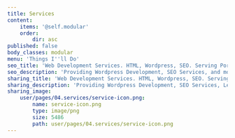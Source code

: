 ```yaml
---
title: Services
content:
    items: '@self.modular'
    order:
        dir: asc
published: false
body_classes: modular
menu: 'Things I''ll Do'
seo_title: 'Web Development Services. HTML, Wordpress, SEO. Serving Portland, OR'
seo_description: 'Providing Wordpress Development, SEO Services, and more. I aim to maximize the web presence of individuals and small organizations.'
sharing_title: 'Web Development Services. HTML, Wordpress, SEO. Serving Portland, OR'
sharing_description: 'Providing Wordpress Development, SEO Services, Legacy System Support. With more than 15 years of HTML, CSS, and Javascript experience, I aim to maximize the web presence of individuals and small organizations.'
sharing_image:
    user/pages/04.services/service-icon.png:
        name: service-icon.png
        type: image/png
        size: 5486
        path: user/pages/04.services/service-icon.png
---
```


